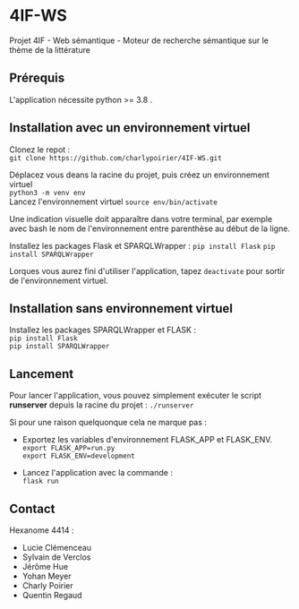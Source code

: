 # 4IF-WS
Projet 4IF - Web sémantique - Moteur de recherche sémantique sur le thème de la littérature


## Prérequis

L'application nécessite python >= 3.8 .

## Installation avec un environnement virtuel

Clonez le repot :  
`git clone https://github.com/charlypoirier/4IF-WS.git `

Déplacez vous deans la racine du projet, puis créez un environnement virtuel  
```python3 -m venv env```    
Lancez l'environnement virtuel
``` source env/bin/activate ```  

Une indication visuelle doit apparaître dans votre terminal, par exemple avec bash le nom de l'environnement entre parenthèse au début de la ligne.

Installez les packages Flask et SPARQLWrapper :
` pip install Flask `
` pip install SPARQLWrapper `

Lorques vous aurez fini d'utiliser l'application, tapez ` deactivate ` pour sortir de l'environnement virtuel.


## Installation sans environnement virtuel

Installez les packages SPARQLWrapper et FLASK :   
` pip install Flask `  
` pip install SPARQLWrapper `

## Lancement  

Pour lancer l'application, vous pouvez simplement exécuter le script **runserver** depuis la racine du projet :
`./runserver`

Si pour une raison quelquonque cela ne marque pas : 

- Exportez les variables d'environnement FLASK_APP et FLASK_ENV. 
` export FLASK_APP=run.py `  
` export FLASK_ENV=development `  

- Lancez l'application avec la commande :  
`flask run` 

## Contact
Hexanome 4414 :
- Lucie Clémenceau
- Sylvain de Verclos
- Jérôme Hue
- Yohan Meyer
- Charly Poirier
- Quentin Regaud


